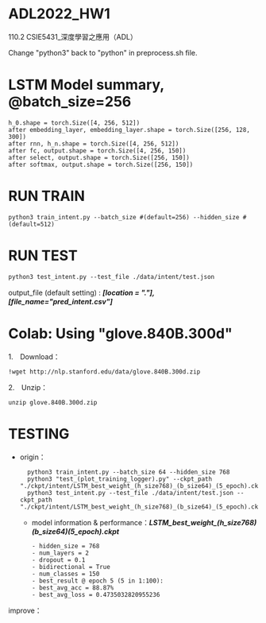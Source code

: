# ADL2022_HW1
110.2 CSIE5431_深度學習之應用（ADL）

Change "python3" back to "python" in preprocess.sh file.


# LSTM Model summary, @batch_size=256 
    h_0.shape = torch.Size([4, 256, 512])
    after embedding_layer, embedding_layer.shape = torch.Size([256, 128, 300])
    after rnn, h_n.shape = torch.Size([4, 256, 512])
    after fc, output.shape = torch.Size([4, 256, 150])
    after select, output.shape = torch.Size([256, 150])
    after softmax, output.shape = torch.Size([256, 150])


# RUN TRAIN

    python3 train_intent.py --batch_size #(default=256) --hidden_size #(default=512)

# RUN TEST
    python3 test_intent.py --test_file ./data/intent/test.json

output_file (default setting) : ___[location = "."],　[file_name="pred_intent.csv"]___


# Colab: Using "glove.840B.300d"
1.　Download：

    !wget http://nlp.stanford.edu/data/glove.840B.300d.zip
2.　Unzip：

    unzip glove.840B.300d.zip


# TESTING
- origin：

        python3 train_intent.py --batch_size 64 --hidden_size 768
        python3 "test_(plot_training_logger).py" --ckpt_path "./ckpt/intent/LSTM_best_weight_(h_size768)_(b_size64)_(5_epoch).ckpt"
        python3 test_intent.py --test_file ./data/intent/test.json --ckpt_path "./ckpt/intent/LSTM_best_weight_(h_size768)_(b_size64)_(5_epoch).ckpt"

  - model information & performance：***LSTM_best_weight_(h_size768)_(b_size64)_(5_epoch).ckpt***
    ```
    - hidden_size = 768
    - num_layers = 2
    - dropout = 0.1
    - bidirectional = True
    - num_classes = 150
    - best_result @ epoch 5 (5 in 1:100):
    - best_avg_acc = 88.87%
    - best_avg_loss = 0.4735032820955236
    ```
improve：
